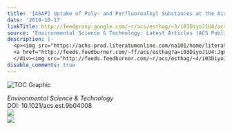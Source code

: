 ```yaml
---
title: '[ASAP] Uptake of Poly- and Perfluoroalkyl Substances at the Air–Water Interface'
date: '2019-10-17'
linkTitle: http://feedproxy.google.com/~r/acs/esthag/~3/i03DiyoJ1U4/acs.est.9b04008
source: 'Environmental Science & Technology: Latest Articles (ACS Publications)'
description: |-
  <p><img src="https://achs-prod.literatumonline.com/na101/home/literatum/publisher/achs/journals/content/esthag/0/esthag.ahead-of-print/acs.est.9b04008/20191016/images/medium/es9b04008_0005.gif" alt="TOC Graphic"/></p><div><cite>Environmental Science & Technology</cite></div><div>DOI: 10.1021/acs.est.9b04008</div><div class="feedflare">
  <a href="http://feeds.feedburner.com/~ff/acs/esthag?a=i03DiyoJ1U4:JgH2SxgGzzY:yIl2AUoC8zA"><img src="http://feeds.feedburner.com/~ff/acs/esthag?d=yIl2AUoC8zA" border="0"></img></a>
  </div><img src="http://feeds.feedburner.com/~r/acs/esthag/~4/i03DiyoJ1U4" ...
disable_comments: true
---
```

<p><img src="https://achs-prod.literatumonline.com/na101/home/literatum/publisher/achs/journals/content/esthag/0/esthag.ahead-of-print/acs.est.9b04008/20191016/images/medium/es9b04008_0005.gif" alt="TOC Graphic"/></p><div><cite>Environmental Science & Technology</cite></div><div>DOI: 10.1021/acs.est.9b04008</div><div class="feedflare">
<a href="http://feeds.feedburner.com/~ff/acs/esthag?a=i03DiyoJ1U4:JgH2SxgGzzY:yIl2AUoC8zA"><img src="http://feeds.feedburner.com/~ff/acs/esthag?d=yIl2AUoC8zA" border="0"></img></a>
</div><img src="http://feeds.feedburner.com/~r/acs/esthag/~4/i03DiyoJ1U4" ...